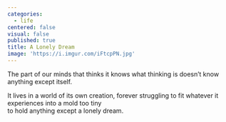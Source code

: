 ```yaml
---
categories:
  - life
centered: false
visual: false
published: true
title: A Lonely Dream
image: 'https://i.imgur.com/iFtcpPN.jpg'
---
```

The part of our minds
that thinks it knows 
what thinking is
doesn’t know anything
except itself.

It lives in a world 
of its own creation,
forever struggling to fit
whatever it experiences
into a mold too tiny  
to hold anything
except a lonely dream.